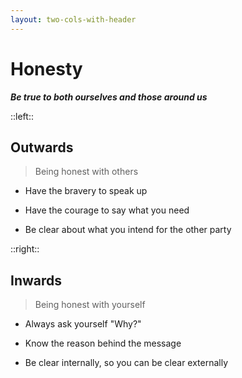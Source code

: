 ```yaml
---
layout: two-cols-with-header
---
```


# Honesty

**_Be true to both ourselves and those around us_**

::left::
<v-click>

## Outwards

> Being honest with others

</v-click>
<v-clicks>

* Have the bravery to speak up

* Have the courage to say what you need

* Be clear about what you intend for the other party

</v-clicks>

::right::

<v-click>

## Inwards

> Being honest with yourself

</v-click>

<v-clicks>

* Always ask yourself "Why?"

* Know the reason behind the message

* Be clear internally, so you can be clear externally

</v-clicks>

